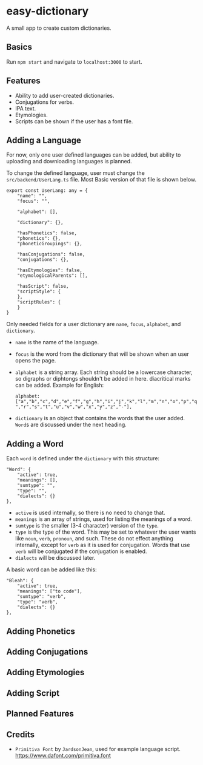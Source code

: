 # easy-dictionary

A small app to create custom dictionaries.

## Basics

Run `npm start` and navigate to `localhost:3000` to start.

## Features

-   Ability to add user-created dictionaries.
-   Conjugations for verbs.
-   IPA text.
-   Etymologies.
-   Scripts can be shown if the user has a font file.

## Adding a Language

For now, only one user defined languages can be added, but ability to uploading and downloading languages is planned.

To change the defined language, user must change the `src/backend/UserLang.ts` file. Most Basic version of that file is shown below.

```
export const UserLang: any = {
	"name": "",
	"focus": "",

	"alphabet": [],

	"dictionary": {},

	"hasPhonetics": false,
	"phonetics": {},
	"phoneticGroupings": {},

	"hasConjugations": false,
	"conjugations": {},

	"hasEtymologies": false,
	"etymologicalParents": [],

	"hasScript": false,
	"scriptStyle": {
	},
	"scriptRules": {
	}
}
```

Only needed fields for a user dictionary are `name`, `focus`, `alphabet`, and `dictionary`.

-   `name` is the name of the language.
-   `focus` is the word from the dictionary that will be shown when an user opens the page.
-   `alphabet` is a string array. Each string should be a lowercase character, so digraphs or diphtongs shouldn't be added in here. diacritical marks can be added. Example for English:

    `alphabet: ["a","b","c","d","e","f","g","h","i","j","k","l","m","n","o","p","q","r","s","t","u","v","w","x","y","z","-"],`

-   `dictionary` is an object that contains the words that the user added. `Word`s are discussed under the next heading.

## Adding a Word

Each `word` is defined under the `dictionary` with this structure:

```
"Word": {
	"active": true,
	"meanings": [],
	"sumtype": "",
	"type": "",
	"dialects": {}
},
```

-   `active` is used internally, so there is no need to change that.
-   `meanings` is an array of strings, used for listing the meanings of a word.
-   `sumtype` is the smaller (3-4 character) version of the `type`.
-   `type` is the type of the word. This may be set to whatever the user wants like `noun`, `verb`, `pronoun`, and such. These do not effect anything internally, except for `verb` as it is used for conjugation. Words that use `verb` will be conjugated if the conjugation is enabled.
-   `dialects` will be discussed later.

A basic word can be added like this:

```
"Bleah": {
	"active": true,
	"meanings": ["to code"],
	"sumtype": "verb",
	"type": "verb",
	"dialects": {}
},
```

## Adding Phonetics

## Adding Conjugations

## Adding Etymologies

## Adding Script

## Planned Features

## Credits

-   `Primitiva Font` by `JardsonJean`, used for example language script.
    https://www.dafont.com/primitiva.font
